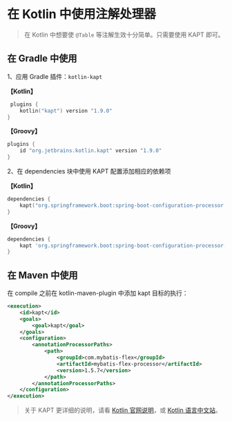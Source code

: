 # 在 Kotlin 中使用注解处理器

> 在 Kotlin 中想要使 `@Table` 等注解生效十分简单。只需要使用 KAPT 即可。

## 在 Gradle 中使用

1、应用 Gradle 插件：`kotlin-kapt`

**【Kotlin】**

```kotlin
 plugins {
    kotlin("kapt") version "1.9.0"
}
```

**【Groovy】**

```groovy
plugins {
    id "org.jetbrains.kotlin.kapt" version "1.9.0"
}
```

2、在 dependencies 块中使用 KAPT 配置添加相应的依赖项


**【Kotlin】**

```kotlin
dependencies {
    kapt("org.springframework.boot:spring-boot-configuration-processor:1.5.6")
}
```

**【Groovy】**
```groovy
dependencies {
    kapt 'org.springframework.boot:spring-boot-configuration-processor:1.5.6'
}
```

## 在 Maven 中使用

在 compile 之前在 kotlin-maven-plugin 中添加 kapt 目标的执行：

```xml
<execution>
    <id>kapt</id>
    <goals>
        <goal>kapt</goal>
    </goals>
    <configuration>
        <annotationProcessorPaths>
            <path>
                <groupId>com.mybatis-flex</groupId>
                <artifactId>mybatis-flex-processor</artifactId>
                <version>1.5.7</version>
            </path>
        </annotationProcessorPaths>
    </configuration>
</execution>
```

> 关于 KAPT 更详细的说明，请看 [Kotlin 官网说明](https://book.kotlincn.net/text/kapt.html)，或 [Kotlin 语言中文站](https://www.kotlincn.net/docs/reference/kapt.html)。
